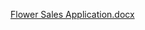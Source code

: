 [Flower Sales Application.docx](https://github.com/kannan-ramesh/FlowerSales/files/13875283/Flower.Sales.Application.docx)
